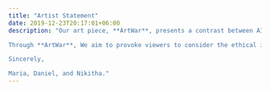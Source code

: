 ```yaml
---
title: "Artist Statement"
date: 2019-12-23T20:17:01+06:00
description: "Our art piece, **ArtWar**, presents a contrast between AI-generated art and human-generated art. The use of technology in art has advanced significantly in recent years, with AI capable of producing images, music, and even literature. While AI-generated art may seem impressive, it raises concerns about the value of human creativity in the future.

Through **ArtWar**, We aim to provoke viewers to consider the ethical implications of generative AI. Will technology eventually replace human creativity? And if so, what are the potential consequences? These are essential questions to ponder as we move towards an increasingly automated world.

Sincerely, 

Maria, Daniel, and Nikitha."
---
```



<!-- ## ArtWar

Our art piece, **ArtWar**, presents a contrast between AI-generated art and human-generated art. The use of technology in art has advanced significantly in recent years, with AI capable of producing images, music, and even literature. While AI-generated art may seem impressive, it raises concerns about the value of human creativity in the future.

Through **ArtWar**, We aim to provoke viewers to consider the ethical implications of generative AI. Will technology eventually replace human creativity? And if so, what are the potential consequences? These are essential questions to ponder as we move towards an increasingly automated world.

Sincerely, 

Maria, Daniel, and Nikitha. -->